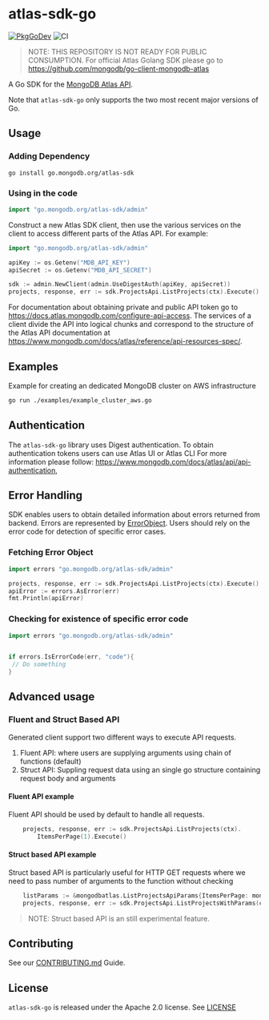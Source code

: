 # atlas-sdk-go
[![PkgGoDev](https://pkg.go.dev/badge/go.mongodb.org/atlas-sdk)](https://pkg.go.dev/go.mongodb.org/atlas-sdk)
![CI](https://github.com/mongodb/atlas-sdk-go/workflows/CI/badge.svg)

> NOTE: THIS REPOSITORY IS NOT READY FOR PUBLIC CONSUMPTION.
> For official Atlas Golang SDK please go to https://github.com/mongodb/go-client-mongodb-atlas

A Go SDK for the [MongoDB Atlas API](https://docs.atlas.mongodb.com/api/).

Note that `atlas-sdk-go` only supports the two most recent major versions of Go.

## Usage

### Adding Dependency

```
go install go.mongodb.org/atlas-sdk
```

### Using in the code

```go
import "go.mongodb.org/atlas-sdk/admin"
```

Construct a new Atlas SDK client, then use the various services on the client to
access different parts of the Atlas API. For example:

```go
import "go.mongodb.org/atlas-sdk/admin"

apiKey := os.Getenv("MDB_API_KEY")
apiSecret := os.Getenv("MDB_API_SECRET")

sdk := admin.NewClient(admin.UseDigestAuth(apiKey, apiSecret))
projects, response, err := sdk.ProjectsApi.ListProjects(ctx).Execute()
```

For documentation about obtaining private and public API token go to
https://docs.atlas.mongodb.com/configure-api-access.
The services of a client divide the API into logical chunks and correspond to
the structure of the Atlas API documentation at
https://www.mongodb.com/docs/atlas/reference/api-resources-spec/.

## Examples

Example for creating an dedicated MongoDB cluster on AWS infrastructure

```bash
go run ./examples/example_cluster_aws.go
```

## Authentication

The `atlas-sdk-go` library uses Digest authentication. 
To obtain authentication tokens users can use Atlas UI or Atlas CLI 
For more information please follow: https://www.mongodb.com/docs/atlas/api/api-authentication,

## Error Handling

SDK enables users to obtain detailed information about errors returned from backend.
Errors are represented by [ErrorObject](./admin/model_error.go).
Users should rely on the error code for detection of specific error cases.

### Fetching Error Object
```go
import errors "go.mongodb.org/atlas-sdk/admin"

projects, response, err := sdk.ProjectsApi.ListProjects(ctx).Execute()
apiError := errors.AsError(err)
fmt.Println(apiError)
```

### Checking for existence of specific error code
```go
import errors "go.mongodb.org/atlas-sdk/admin"


if errors.IsErrorCode(err, "code"){
 // Do something
}
```

## Advanced usage

###  Fluent and Struct Based API

Generated client support two different ways to execute API requests.
1. Fluent API: where users are supplying arguments using chain of functions (default)
2. Struct API: Suppling request data using an single go structure containing request body and arguments

#### Fluent API example

Fluent API should be used by default to handle all requests.

```go
    projects, response, err := sdk.ProjectsApi.ListProjects(ctx).
	    ItemsPerPage(1).Execute()
```  

#### Struct based API example

Struct based API is particularly useful for HTTP GET requests where we need to pass number of arguments to the function without checking 
```go
	listParams := &mongodbatlas.ListProjectsApiParams{ItemsPerPage: mongodbatlas.PtrInt32(1)}
	projects, response, err := sdk.ProjectsApi.ListProjectsWithParams(ctx, listParams).Execute()
```    

> NOTE: Struct based API is an still experimental feature.

## Contributing

See our [CONTRIBUTING.md](CONTRIBUTING.md) Guide.

## License

`atlas-sdk-go` is released under the Apache 2.0 license. See [LICENSE](LICENSE)
